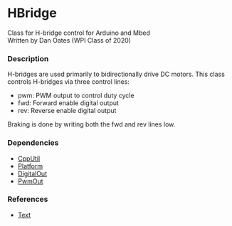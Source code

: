 # HBridge
Class for H-bridge control for Arduino and Mbed  
Written by Dan Oates (WPI Class of 2020)

### Description
H-bridges are used primarily to bidirectionally drive DC motors. This class controls H-bridges via three control lines:

- pwm: PWM output to control duty cycle
- fwd: Forward enable digital output
- rev: Reverse enable digital output

Braking is done by writing both the fwd and rev lines low.

### Dependencies
- [CppUtil](https://github.com/doates625/CppUtil.git)
- [Platform](https://github.com/doates625/Platform.git)
- [DigitalOut](https://github.com/doates625/DigitalOut.git)
- [PwmOut](https://github.com/doates625/PwmOut.git)

### References
- [Text](link)